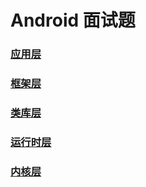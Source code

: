 # Android 面试题
### [应用层](Applications)

### [框架层](ApplicationFramework)

### [类库层](Libraries)

### [运行时层](AndroidRuntime)

### [内核层](LinuxKernel)

